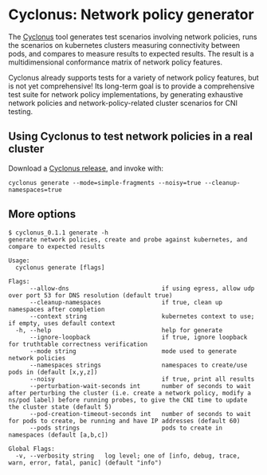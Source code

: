 # Cyclonus: Network policy generator

The [Cyclonus](https://github.com/mattfenwick/cyclonus) tool generates test scenarios involving network policies,
runs the scenarios on kubernetes clusters measuring connectivity between pods, and compares to measure results to
expected results.  The result is a multidimensional conformance matrix of network policy features.

Cyclonus already supports tests for a variety of network policy features, but is not yet comprehensive!
Its long-term goal is to provide a comprehensive test suite for network policy implementations, by generating
exhaustive network policies and network-policy-related cluster scenarios for CNI testing.

## Using Cyclonus to test network policies in a real cluster

Download a [Cyclonus release](https://github.com/mattfenwick/cyclonus/releases), and invoke with:

```
cyclonus generate --mode=simple-fragments --noisy=true --cleanup-namespaces=true
```

## More options

```
$ cyclonus_0.1.1 generate -h
generate network policies, create and probe against kubernetes, and compare to expected results

Usage:
  cyclonus generate [flags]

Flags:
      --allow-dns                          if using egress, allow udp over port 53 for DNS resolution (default true)
      --cleanup-namespaces                 if true, clean up namespaces after completion
      --context string                     kubernetes context to use; if empty, uses default context
  -h, --help                               help for generate
      --ignore-loopback                    if true, ignore loopback for truthtable correctness verification
      --mode string                        mode used to generate network policies
      --namespaces strings                 namespaces to create/use pods in (default [x,y,z])
      --noisy                              if true, print all results
      --perturbation-wait-seconds int      number of seconds to wait after perturbing the cluster (i.e. create a network policy, modify a ns/pod label) before running probes, to give the CNI time to update the cluster state (default 5)
      --pod-creation-timeout-seconds int   number of seconds to wait for pods to create, be running and have IP addresses (default 60)
      --pods strings                       pods to create in namespaces (default [a,b,c])

Global Flags:
  -v, --verbosity string   log level; one of [info, debug, trace, warn, error, fatal, panic] (default "info")
```